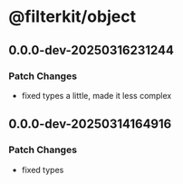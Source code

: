 # @filterkit/object

## 0.0.0-dev-20250316231244

### Patch Changes

- fixed types a little, made it less complex

## 0.0.0-dev-20250314164916

### Patch Changes

- fixed types
